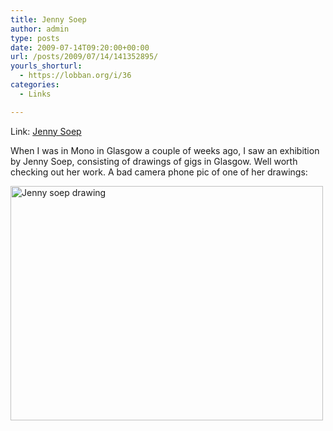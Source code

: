 ```yaml
---
title: Jenny Soep
author: admin
type: posts
date: 2009-07-14T09:20:00+00:00
url: /posts/2009/07/14/141352895/
yourls_shorturl:
  - https://lobban.org/i/36
categories:
  - Links

---
```

Link: [Jenny Soep][1]

When I was in Mono in Glasgow a couple of weeks ago, I saw an exhibition by Jenny Soep, consisting of drawings of gigs in Glasgow. Well worth checking out her work. A bad camera phone pic of one of her drawings:

[<img src="https://lobban.org/wp-content/uploads/2011/06/3719332257_6442f1e7a2.jpg" width="500" height="375" alt="Jenny soep drawing" />][2]

 [1]: http://www.jennysoep.blogspot.com/
 [2]: http://www.flickr.com/photos/nonimage/3719332257/ "Jenny soep drawing by nonimage, on Flickr"